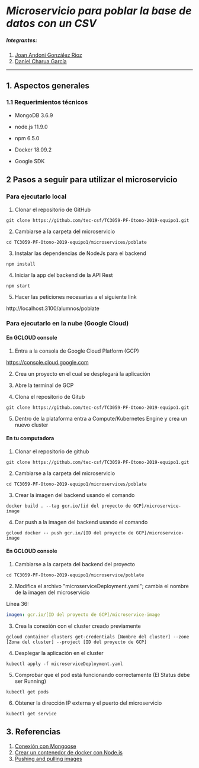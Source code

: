 # _Microservicio para poblar la base de datos con un CSV_

##### Integrantes:

1. [Joan Andoni González Rioz](https://github.com/JoanAndoni)
2. [Daniel Charua García](https://github.com/dcharua)

---

## 1. Aspectos generales

### 1.1 Requerimientos técnicos

- MongoDB 3.6.9

- node.js 11.9.0
- npm 6.5.0

- Docker 18.09.2

- Google SDK

## 2 Pasos a seguir para utilizar el microservicio

### Para ejecutarlo local

1. Clonar el repositorio de GitHub

`git clone https://github.com/tec-csf/TC3059-PF-Otono-2019-equipo1.git`

2. Cambiarse a la carpeta del microservicio

`cd TC3059-PF-Otono-2019-equipo1/microservices/poblate`

3. Instalar las dependencias de NodeJs para el backend

`npm install`

4. Iniciar la app del backend de la API Rest

`npm start`

5. Hacer las peticiones necesarias a el siguiente link

http://localhost:3100/alumnos/poblate

### Para ejecutarlo en la nube (Google Cloud)

#### En GCLOUD console

1. Entra a la consola de Google Cloud Platform (GCP) 

https://console.cloud.google.com

2. Crea un proyecto en el cual se desplegará la aplicación

3. Abre la terminal de GCP

4. Clona el repositorio de Gitub

`git clone https://github.com/tec-csf/TC3059-PF-Otono-2019-equipo1.git`

5. Dentro de la plataforma entra a Compute/Kubernetes Engine y crea un nuevo cluster

#### En tu computadora

1. Clonar el repositorio de github

`git clone https://github.com/tec-csf/TC3059-PF-Otono-2019-equipo1.git`

2. Cambiarse a la carpeta del microservicio

`cd TC3059-PF-Otono-2019-equipo1/microservices/poblate`

3. Crear la imagen del backend usando el comando

`docker build . --tag gcr.io/[id del proyecto de GCP]/microservice-image`

4. Dar push a la imagen del backend usando el comando

`gcloud docker -- push gcr.io/[ID del proyecto de GCP]/microservice-image`

#### En GCLOUD console

1. Cambiarse a la carpeta del backend del proyecto

`cd TC3059-PF-Otono-2019-equipo1/microservice/poblate`

2. Modifica el archivo "microserviceDeployment.yaml"; cambia el nombre de la imagen del microservicio

Línea 36: 
```yaml
imagen: gcr.io/[ID del proyecto de GCP]/microservice-image
```

3. Crea la conexión con el cluster creado previamente

`gcloud container clusters get-credentials [Nombre del cluster] --zone [Zona del cluster] --project [ID del proyecto de GCP]`

4. Desplegar la aplicación en el cluster

`kubectl apply -f microserviceDeployment.yaml`

5. Comprobar que el pod está funcionando correctamente (El Status debe ser Running)

`kubectl get pods`

6. Obtener la dirección IP externa y el puerto del microservicio

`kubectl get service`

## 3. Referencias

1. [Conexión con Mongoose](https://mongoosejs.com/docs/guide.html)
2. [Crear un contenedor de docker con Node.js](https://nodejs.org/en/docs/guides/nodejs-docker-webapp/)
3. [Pushing and pulling images](https://cloud.google.com/container-registry/docs/pushing-and-pulling)
